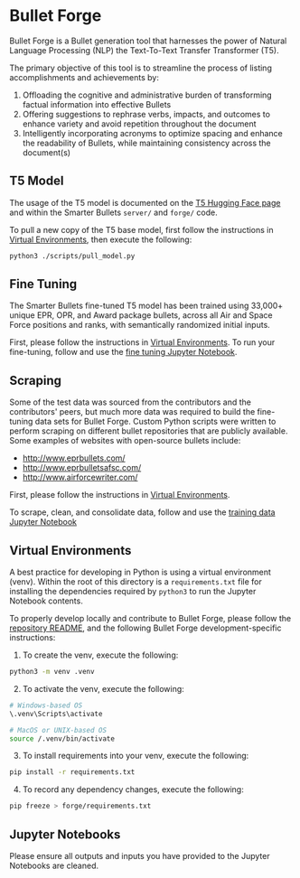 # Bullet Forge

Bullet Forge is a Bullet generation tool that harnesses the power of Natural Language Processing (NLP) the Text-To-Text Transfer Transformer (T5).

The primary objective of this tool is to streamline the process of listing accomplishments and achievements by:

1. Offloading the cognitive and administrative burden of transforming factual information into effective Bullets
2. Offering suggestions to rephrase verbs, impacts, and outcomes to enhance variety and avoid repetition throughout the document
3. Intelligently incorporating acronyms to optimize spacing and enhance the readability of Bullets, while maintaining consistency across the document(s)

## T5 Model

The usage of the T5 model is documented on the [T5 Hugging Face page](https://huggingface.co/docs/transformers/model_doc/t5) and within the Smarter Bullets `server/` and `forge/` code.

To pull a new copy of the T5 base model, first follow the instructions in [Virtual Environments](#virtual-environments), then execute the following:

```bash
python3 ./scripts/pull_model.py
```

## Fine Tuning

The Smarter Bullets fine-tuned T5 model has been trained using 33,000+ unique EPR, OPR, and Award package bullets, across all Air and Space Force positions and ranks, with semantically randomized initial inputs.

First, please follow the instructions in [Virtual Environments](#virtual-environments). To run your fine-tuning, follow and use the [fine tuning Jupyter Notebook](./notebooks/fine_tune.ipynb).

## Scraping

Some of the test data was sourced from the contributors and the contributors' peers, but much more data was required to build the fine-tuning data sets for Bullet Forge. Custom Python scripts were written to perform scraping on different bullet repositories that are publicly available. Some examples of websites with open-source bullets include:

-   http://www.eprbullets.com/
-   http://www.eprbulletsafsc.com/
-   http://www.airforcewriter.com/

First, please follow the instructions in [Virtual Environments](#virtual-environments).

To scrape, clean, and consolidate data, follow and use the [training data Jupyter Notebook](./notebooks/training_data.ipynb)

## Virtual Environments

A best practice for developing in Python is using a virtual environment (venv). Within the root of this directory is a `requirements.txt` file for installing the dependencies required by `python3` to run the Jupyter Notebook contents.

To properly develop locally and contribute to Bullet Forge, please follow the [repository README](../README.md), and the following Bullet Forge development-specific instructions:

1. To create the venv, execute the following:

```bash
python3 -m venv .venv
```

2. To activate the venv, execute the following:

```bash
# Windows-based OS
\.venv\Scripts\activate
```

```bash
# MacOS or UNIX-based OS
source /.venv/bin/activate
```

3. To install requirements into your venv, execute the following:

```bash
pip install -r requirements.txt
```

4. To record any dependency changes, execute the following:

```bash
pip freeze > forge/requirements.txt
```

## Jupyter Notebooks

Please ensure all outputs and inputs you have provided to the Jupyter Notebooks are cleaned.
